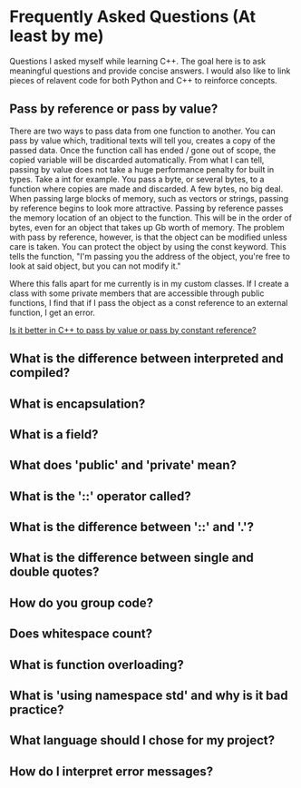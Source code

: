 # Frequently Asked Questions (At least by me)

Questions I asked myself while learning C++. The goal here is to ask meaningful questions and provide concise answers. I would also like to link pieces of relavent code for both Python and C++ to reinforce concepts.

## Pass by reference or pass by value?
There are two ways to pass data from one function to another. You can pass by value which, traditional texts will tell you, creates a copy of the passed data. Once the function call has ended / gone out of scope, the copied variable will be discarded automatically. From what I can tell, passing by value does not take a huge performance penalty for built in types. Take a int for example. You pass a byte, or several bytes, to a function where copies are made and discarded. A few bytes, no big deal. When passing large blocks of memory, such as vectors or strings, passing by reference begins to look more attractive. Passing by reference passes the memory location of an object to the function. This will be in the order of bytes, even for an object that takes up Gb worth of memory. The problem with pass by reference, however, is that the object can be modified unless care is taken. You can protect the object by using the const keyword. This tells the function, "I'm passing you the address of the object, you're free to look at said object, but you can not modify it." 

Where this falls apart for me currently is in my custom classes. If I create a class with some private members that are accessible through public functions, I find that if I pass the object as a const reference to an external function, I get an error.

[Is it better in C++ to pass by value or pass by constant reference?](https://stackoverflow.com/questions/270408/is-it-better-in-c-to-pass-by-value-or-pass-by-constant-reference)

 ## What is the difference between interpreted and compiled?
 ## What is encapsulation?
 ## What is a field?
 ## What does 'public' and 'private' mean?
 ## What is the '::' operator called?
 ## What is the difference between '::' and '.'?
 ## What is the difference between single and double quotes?
 ## How do you group code?
 ## Does whitespace count?
 ## What is function overloading?
 ## What is 'using namespace std' and why is it bad practice?
 ## What language should I chose for my project?
 ## How do I interpret error messages?
